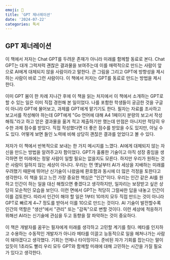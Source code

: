 ```yaml
---
emoji: 🤖
title: 'GPT 제너레이션'
date: '2024-07-22'
categories: 독서
---
```

## GPT 제너레이션
이 책에서 저자는 Chat GPT를 두려운 존재가 아니라 미래를 함께할 동료로 본다. Chat GPT는 대개 그럭저럭 괜찮은 결과물을 보여주는데 이를 매력적으로 만드는 사람이 앞으로 AI에게 대체되지 않을 사람이라고 말한다. 큰 그림을 그리고 GPT에 방향성을 제시하는 사람이 바로 그런 사람이다. 이 책에서 저자는 GPT를 동료로 만드는 방법을 제시한다.
<br/><br/>
이미 GPT 붐이 한 차례 지나간 후에 이 책을 읽는 처지에서 이 책에서 소개하는 GPT로 할 수 있는 일은 이미 직접 경헌해 본 일이었다. 나를 포함한 학생들이 궁금한 것을 구글이 아니라 GPT에 물어보고, 과제를 GPT에게 맡기기도 한다. 필자는 자료를 조사하고 보고서를 작성해야 하는데 GPT에게 "Go 언어에 대해 A4 1페이지 분량의 보고서 작성해줘."라고 하고 얻은 결과물을 옮겨 적고 제출하기만 했는데 만점은 아니지만 적당히 우수한 과제 점수를 받았다. 직접 작성했다면 더 좋은 점수를 받았을 수도 있지만, 아닐 수도 있다. 어떻게 보면 들인 노력에 비해 상당히 괜찮은 결과를 얻었다고 볼 수 있다.
<br/><br/>
저자가 이 책에서 반복적으로 보내는 한 가지 메시지를 느꼈다. AI에게 대체되지 않는 자신을 만드는 방법을 알려주고자 함이었다. GPT가 훌륭한 기술이고 아직 성장 중임을 생각하면 먼 미래에는 정말 사람이 일할 필요는 없을지도 모른다. 하지만 우리가 원하는 것은 사람이 일하지 않는 세상이 아니다. 우리는 먼 옛날부터 AI가 세상을 지배하는 미래를 우려했기 때문에 뛰어난 신기술이 나왔음에 환호함과 동시에 더 많은 걱정을 토한다고 생각한다. 이 책을 읽고 느낀 가장 중요한 핵심은 "인간"이다. 우리는 인간 같은 AI를 원하고 인간이 하는 일을 대신 해줬으면 좋겠다고 생각하지만, 일자리는 보장받고 싶은 상당히 모순적인 모습을 보인다. 이런 면에서 GPT는 적당히 그럴싸한 답을 내놓고 인간이 이를 검토한다. 따라서 인간이 해야 할 일은 1부터 10까지 모두 직접 만드는 것이 아니라 GPT로 빠르게 4~7 정도를 받아서 이를 10으로 만드는 것이다. AI 기술이 발전할수록 인간의 역할은 "생산"에서 "관리" 또는 "감독"으로 변할 것이다. 이런 세상에 적응하기 위해선 AI라는 신기술에 관심을 두고 동향을 잘 파악하는 것이 중요하다.
<br/><br/>
이 책은 개발자를 꿈꾸는 필자에게 미래를 생각하고 고민할 계기를 줬다. 메타를 인지하고 수용하는 수동적인 개발자가 아니라 메타를 이끌고 능동적으로 일을 헤쳐나가는 사람이 돼야겠다고 생각했다. 기회는 언제나 타이밍이다. 준비된 자가 기회를 잡는다는 말이 있듯이 1초라도 빨리 우리 모두 GPT와 함께할 미래에 대해 고민하는 시간을 가질 필요가 있다고 생각한다.